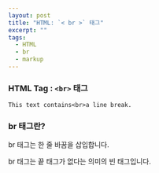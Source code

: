 ```yaml
---
layout: post
title: "HTML: `< br >` 태그"
excerpt: ""
tags: 
  - HTML
  - br
  - markup
---
```


### HTML Tag : `<br>` 태그
```
This text contains<br>a line break.
```
### br 태그란?

br 태그는 한 줄 바꿈을 삽입합니다.

br 태그는 끝 태그가 없다는 의미의 빈 태그입니다.
